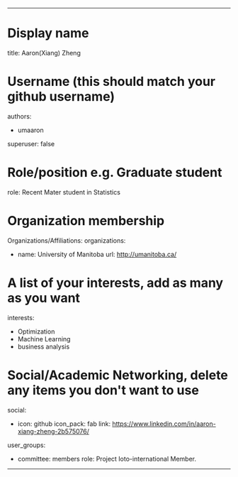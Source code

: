 
---
# Display name
title: Aaron(Xiang) Zheng

# Username (this should match your github username)
authors:
- umaaron

superuser: false

# Role/position e.g. Graduate student
role: Recent Mater student in Statistics 

# Organization membership
Organizations/Affiliations:
organizations:
- name: University of Manitoba 
  url: http://umanitoba.ca/

# A list of your interests, add as many as you want
interests:
- Optimization 
- Machine Learning 
- business analysis 
 
# Social/Academic Networking, delete any items you don't want to use
social:
- icon: github
  icon_pack: fab
  link: https://www.linkedin.com/in/aaron-xiang-zheng-2b575076/

user_groups:
- committee: members
  role: Project Ioto-international Member.
---
